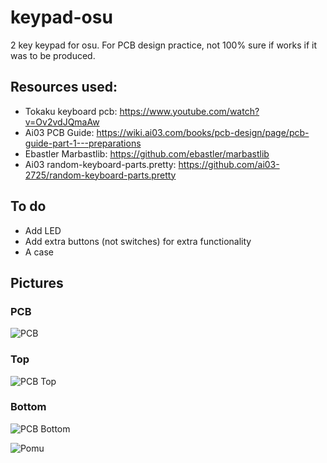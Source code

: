 # keypad-osu
 2 key keypad for osu. For PCB design practice, not 100% sure if works if it was to be produced.
## Resources used:
- Tokaku keyboard pcb: https://www.youtube.com/watch?v=Ov2vdJQmaAw
- Ai03 PCB Guide: https://wiki.ai03.com/books/pcb-design/page/pcb-guide-part-1---preparations
- Ebastler Marbastlib: https://github.com/ebastler/marbastlib
- Ai03 random-keyboard-parts.pretty: https://github.com/ai03-2725/random-keyboard-parts.pretty
## To do
- Add LED
- Add extra buttons (not switches) for extra functionality
- A case

## Pictures
### PCB
![PCB](https://i.gyazo.com/a884ff29ef65a999c8cf1412c2416e96.png)
### Top
![PCB Top](https://i.gyazo.com/89a001a8a4d222a261a7d7ef54655505.png)
### Bottom
![PCB Bottom](https://i.gyazo.com/d6ad83c3c7e47191b47311670d74eaea.png)


![Pomu](https://c.tenor.com/8NuQk1bZQ2cAAAAd/pomu-jam-pomu.gif)
